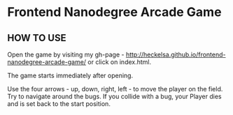 Frontend Nanodegree Arcade Game
===============================

HOW TO USE
----------

Open the game by visiting my gh-page - http://heckelsa.github.io/frontend-nanodegree-arcade-game/ or click on index.html.

The game starts immediately after opening.

Use the four arrows - up, down, right, left - to move the player on the field. Try to navigate around the bugs. If you collide with a bug, your Player dies and is set back to the start position.




